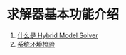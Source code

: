 # 求解器基本功能介绍

1. [什么是 Hybrid Model Solver](Intro01-what-is-hmsolver)
2. [系统环境检验](Intro02-check-systeminfo)